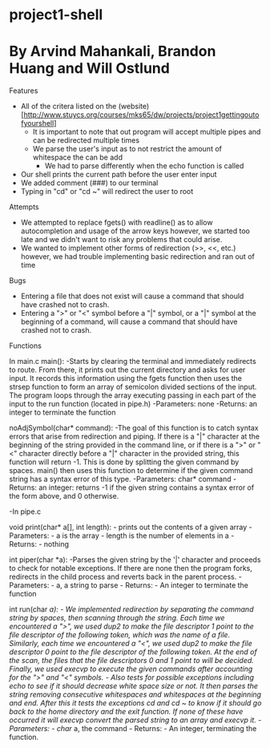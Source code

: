 # project1-shell
# By Arvind Mahankali, Brandon Huang and Will Ostlund

Features
- All of the critera listed on the (website)[http://www.stuycs.org/courses/mks65/dw/projects/project1gettingoutofyourshell]
    - It is important to note that out program will accept multiple pipes and can be redirected multiple times
    - We parse the user's input as to not restrict the amount of whitespace the can be add
        - We had to parse differently when the echo function is called
- Our shell prints the current path before the user enter input
- We added comment (###) to our terminal
- Typing in "cd" or "cd ~" will redirect the user to root

Attempts
- We attempted to replace fgets() with readline() as to allow autocompletion and usage of the arrow keys however, we started too late and we didn't want to risk any problems that could arise.
- We wanted to implement other forms of redirection (>>, <<, etc.) however, we had trouble implementing basic redirection and ran out of time

Bugs
- Entering a file that does not exist will cause a command 
that should have crashed not to crash.
- Entering a ">" or "<" symbol before a "|" symbol, or a "|"
symbol at the beginning of a command, will cause a command
that should have crashed not to crash.

Functions

In main.c
main(): 
    -Starts by clearing the terminal and immediately 
    redirects to route. From there, it prints out the current 
    directory and asks for user input. It records this 
    information using the fgets function then uses the strsep
    function to form an array of semicolon divided sections of
    the input. The program loops through the array executing
    passing in each part of the input to the run function 
    (located in pipe.h)
        -Parameters: none
        -Returns: an integer to terminate the function

noAdjSymbol(char* command): 
    -The goal of this function is to
    catch syntax errors that arise from redirection and piping. If
    there is a "|" character at the beginning of the string provided
    in the command line, or if there is a ">" or "<" character directly
    before a "|" character in the provided string, this function will
    return -1. This is done by splitting the given command by spaces.
    main() then uses this function to determine if the given command
    string has a syntax error of this type.
        -Parameters: char* command
        -Returns: an integer: returns -1 if the given string contains
        a syntax error of the form above, and 0 otherwise.
        
-In pipe.c
    
void print(char* a[], int length): 
    - prints out the contents of a given array
        - Parameters:
            - a is the array
            - length is the number of elements in a
        - Returns:
            - nothing
    
int piper(char *a): 
    -Parses the given string by the '|'
    character and proceeds to check for notable exceptions. 
    If there are none then the program forks, redirects in the
    child process and reverts back in the parent process.
        - Parameters:
            - a, a string to parse
        - Returns:
            - An integer to terminate the function

int run(char *a):
    - We implemented redirection by separating the command string by spaces, then
    scanning through the string. Each time we encountered a ">", we used dup2 to
    make the file descriptor 1 point to the file descriptor of the following token,
    which was the name of a file. Similarly, each time we encountered a "<", we used
    dup2 to make the file descriptor 0 point to the file descriptor of the following
    token. At the end of the scan, the files that the file descriptors 0 and 1 point
    to will be decided. Finally, we used execvp to execute the given commands after
    accounting for the ">" and "<" symbols.
    - Also tests for possible exceptions including echo to see if
    it should decrease white space size or not. It then parses
    the string removing consecutive whitespaces and whitespaces
    at the beginning and end. After this it tests the exceptions
    cd and cd ~ to know if it should go back to the home directory
    and the exit function. If none of these have occurred it will
    execvp convert the parsed string to an array and execvp
    it.
        - Parameters: 
            - char* a, the command
        - Returns:
            - An integer, terminating the function.

